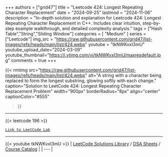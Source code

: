 
+++
authors = ["grid47"]
title = "Leetcode 424: Longest Repeating Character Replacement"
date = "2024-09-25"
lastmod = "2024-11-06"
description = "In-depth solution and explanation for Leetcode 424: Longest Repeating Character Replacement in C++. Includes clear intuition, step-by-step example walkthrough, and detailed complexity analysis."
tags = ["Hash Table","String","Sliding Window"]
categories = [
    "Medium"
]
series = ["Leetcode"]
img_src = "https://raw.githubusercontent.com/grid47/list-images/refs/heads/main/list/424.webp"
youtube = "tkNWKvxI3mU"
youtube_upload_date="2024-03-09"
youtube_thumbnail="https://i.ytimg.com/vi/tkNWKvxI3mU/maxresdefault.jpg"
comments = true
+++


{{< rmtimg 
    src="https://raw.githubusercontent.com/grid47/list-images/refs/heads/main/list/424.webp" 
    alt="A string with a character being replaced to form the longest substring, glowing softly with each change."
    caption="Solution to LeetCode 424: Longest Repeating Character Replacement Problem"
    width="900px"
    borderRadius="8px"
    align="center" 
    captionColor="#555"
>}}
---
{{< leetcode 196 >}}

[`Link to LeetCode Lab`](https://leetcode.com/problems/longest-repeating-character-replacement/description/)

---
{{< youtube tkNWKvxI3mU >}}
| [LeetCode Solutions Library](https://grid47.xyz/leetcode/) / [DSA Sheets](https://grid47.xyz/sheets/) / [Course Catalog](https://grid47.xyz/courses/) |
| --- |

